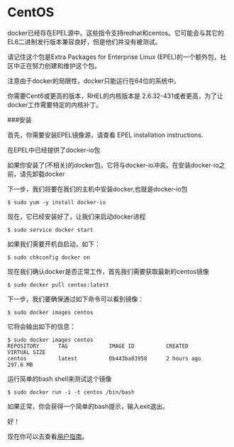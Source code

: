 CentOS
===

docker已经存在EPEL源中。这些指令支持redhat和centos。它可能会与其它的EL6二进制发行版本兼容良好，但是他们并没有被测试。

请记住这个包是Extra Packages for Enterprise Linux (EPEL)的一个额外包，社区中正在努力创建和维护这个包。

注意由于docker的局限性，docker只能运行在64位的系统中。

你需要Cent6或更高的版本，RHEL的内核版本是 2.6.32-431或者更高，为了让docker工作需要特定的内核补丁。

###安装

首先，你需要安装EPEL镜像源，请查看 EPEL installation instructions.

在EPEL中已经提供了docker-io包

如果你安装了(不相关)的docker包，它将与docker-io冲突。在安装docker-io之前，请先卸载docker

下一步，我们将要在我们的主机中安装docker,也就是docker-io包

	$ sudo yum -y install docker-io

现在，它已经安装好了，让我们来启动docker进程

	$ sudo service docker start

如果我们需要开机自启动，如下：

	$ sudo chkconfig docker on

现在我们确认docker是否正常工作，首先我们需要获取最新的centos镜像

	$ sudo docker pull centos:latest

下一步，我们要确保通过如下命令可以看到镜像：

	$ sudo docker images centos

它将会输出如下的信息：

	$ sudo docker images centos
	REPOSITORY      TAG             IMAGE ID          CREATED             VIRTUAL SIZE
	centos          latest          0b443ba03958      2 hours ago         297.6 MB

运行简单的bash shell来测试这个镜像

	$ sudo docker run -i -t centos /bin/bash

如果正常，你会获得一个简单的bash提示，输入exit退出。

好！

现在你可以去查看[用户指南](../userguide/README.md)。
